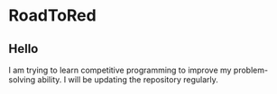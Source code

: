 # RoadToRed

## Hello

I am trying to learn competitive programming to improve my problem-solving ability. I will be updating the repository regularly.
